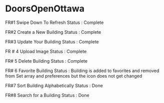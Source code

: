 # DoorsOpenOttawa
FR#1 Swipe Down To Refresh
  Status : Complete
  
FR#2 Create a New Building
  Status : Complete
  
FR#3 Update Your Building
  Status : Complete
  
FR # 4 Upload Image
  Status : Complete
  
FR# 5 Delete Building 
    Status : Complete
    
FR# 6 Favorite Building
  Status : Building is added to favorites and removed from Set<String> array and preferences but the icon does not get changed
  
FR#7 Sort Building Alphabetically 
  Status : Done
  
FR#8 Search for a Building
  Status : Done
